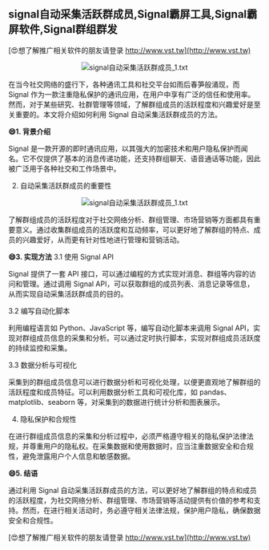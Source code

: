 ## **signal自动采集活跃群成员,Signal霸屏工具,Signal霸屏软件,Signal群组群发**

[😍想了解推广相关软件的朋友请登录 http://www.vst.tw](http://www.vst.tw)

 <center><img src="https://vst.tw/MP4/tuiguang/png/0.png" alt="signal自动采集活跃群成员_1.txt"></center>

在当今社交网络的盛行下，各种通讯工具和社交平台如雨后春笋般涌现，而 Signal 作为一款注重隐私保护的通讯应用，在用户中享有广泛的信任和使用率。然而，对于某些研究、社群管理等领域，了解群组成员的活跃程度和兴趣爱好是至关重要的。本文将介绍如何利用 Signal 自动采集活跃群成员的方法。

**😄1. 背景介绍**

Signal 是一款开源的即时通讯应用，以其强大的加密技术和用户隐私保护而闻名。它不仅提供了基本的消息传递功能，还支持群组聊天、语音通话等功能，因此被广泛用于各种社交和工作场景中。

2. 自动采集活跃群成员的重要性

 <center><img src="https://vst.tw/MP4/tuiguang/png/8.png" alt="signal自动采集活跃群成员_1.txt"></center>

了解群组成员的活跃程度对于社交网络分析、群组管理、市场营销等方面都具有重要意义。通过收集群组成员的活跃度和互动频率，可以更好地了解群组的特点、成员的兴趣爱好，从而更有针对性地进行管理和营销活动。

**😄3. 实现方法**
3.1 使用 Signal API

Signal 提供了一套 API 接口，可以通过编程的方式实现对消息、群组等内容的访问和管理。通过调用 Signal API，可以获取群组的成员列表、消息记录等信息，从而实现自动采集活跃群成员的目的。

3.2 编写自动化脚本

利用编程语言如 Python、JavaScript 等，编写自动化脚本来调用 Signal API，实现对群组成员信息的采集和分析。可以通过定时执行脚本，实现对群组成员活跃度的持续监控和采集。

3.3 数据分析与可视化

采集到的群组成员信息可以进行数据分析和可视化处理，以便更直观地了解群组的活跃程度和成员特征。可以利用数据分析工具和可视化库，如 pandas、matplotlib、seaborn 等，对采集到的数据进行统计分析和图表展示。

4. 隐私保护和合规性

在进行群组成员信息的采集和分析过程中，必须严格遵守相关的隐私保护法律法规，并尊重用户的隐私权。在采集数据和使用数据时，应当注重数据安全和合规性，避免泄露用户个人信息和敏感数据。

**😄5. 结语**

通过利用 Signal 自动采集活跃群成员的方法，可以更好地了解群组的特点和成员的活跃程度，为社交网络分析、群组管理、市场营销等活动提供有价值的参考和支持。然而，在进行相关活动时，务必遵守相关法律法规，保护用户隐私，确保数据安全和合规性。

[😍想了解推广相关软件的朋友请登录 http://www.vst.tw](http://www.vst.tw)



